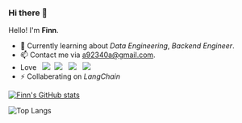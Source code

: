 ### Hi there 👋
Hello! I'm **Finn**.

<!-- - 🔭 I’m currently working on -->
- 🌱 Currently learning about _Data Engineering_, _Backend Engineer_.
- 📫 Contact me via [a92340a@gmail.com](mailto:a92340a@gmail.com).
- Love &nbsp; ![](https://img.shields.io/badge/Python-3776AB?style=for-the-badge&logo=python&logoColor=white)&nbsp; ![](https://img.shields.io/badge/Flask-000000?style=for-the-badge&logo=flask&logoColor=white) &nbsp; ![](https://img.shields.io/badge/MongoDB-316192?style=for-the-badge&logo=postgresql&logoColor=white) &nbsp;  ![](https://img.shields.io/badge/PostgreSQL-316192?style=for-the-badge&logo=postgresql&logoColor=white) &nbsp; 
- ⚡ Collaberating on _LangChain_

[![Finn's GitHub stats](https://github-readme-stats.vercel.app/api?username=a92340a&show_icons=true&theme=calm_pink&count_private=true&rank_icon=github)](https://github.com/anuraghazra/github-readme-stats)

![Top Langs](https://github-readme-stats.vercel.app/api/top-langs/?username=a92340a&layout=compact&hide=jupyter%20notebook)

